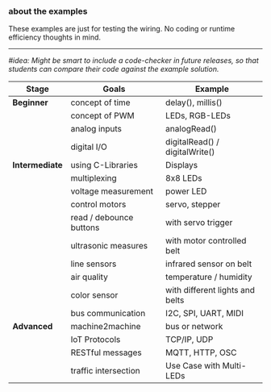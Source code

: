 ### about the examples
These examples are just for testing the wiring. No coding or runtime efficiency thoughts in mind.

---
_#idea: Might be smart to include a code-checker in future releases, so that students can compare their code against the example solution._

| Stage        | Goals                | Example                                 |
|--------------|----------------------|-----------------------------------------|
| **Beginner** | concept of time      | delay(), millis()                       |
|              | concept of PWM       | LEDs, RGB-LEDs                          |
|              | analog inputs        | analogRead()                            |
|              | digital I/O          | digitalRead() / digitalWrite()          |
| **Intermediate** | using C-Libraries    | Displays                                |
|              | multiplexing         | 8x8 LEDs                                |
|              | voltage measurement  | power LED                               |
|              | control motors       | servo, stepper                          |
|              | read / debounce buttons | with servo trigger                    |
|              | ultrasonic measures  | with motor controlled belt              |
|              | line sensors         | infrared sensor on belt                 |
|              | air quality          | temperature / humidity                  |
|              | color sensor         | with different lights and belts         |
|              | bus communication    | I2C, SPI, UART, MIDI                    |
| **Advanced** | machine2machine      | bus or network                          |
|              | IoT Protocols        | TCP/IP, UDP                             |
|              | RESTful messages     | MQTT, HTTP, OSC                         |
|              | traffic intersection | Use Case with Multi-LEDs                |
